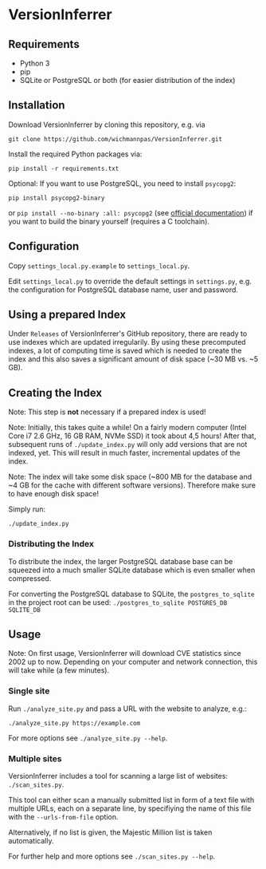 # VersionInferrer

## Requirements

- Python 3
- pip
- SQLite or PostgreSQL or both (for easier distribution of the index)


## Installation

Download VersionInferrer by cloning this repository, e.g. via

    git clone https://github.com/wichmannpas/VersionInferrer.git

Install the required Python packages via:

    pip install -r requirements.txt

Optional: If you want to use PostgreSQL, you need to install `psycopg2`:

    pip install psycopg2-binary

or `pip install --no-binary :all: psycopg2` (see [official documentation](http://initd.org/psycopg/docs/install.html#disabling-wheel-packages-for-psycopg-2-7)) if you want to build the binary yourself (requires a C toolchain).


## Configuration

Copy `settings_local.py.example` to `settings_local.py`.

Edit `settings_local.py` to override the default settings in `settings.py`, e.g. the configuration for PostgreSQL database name, user and password.


## Using a prepared Index

Under `Releases` of VersionInferrer's GitHub repository, there are ready to use indexes which are updated irregularily. By using these precomputed indexes, a lot of computing time is saved which is needed to create the index and this also saves a significant amount of disk space (~30 MB vs. ~5 GB).


## Creating the Index

Note: This step is **not** necessary if a prepared index is used!

Note: Initially, this takes quite a while! On a fairly modern computer (Intel Core i7 2.6 GHz, 16 GB RAM, NVMe SSD) it took about 4,5 hours! After that, subsequent runs of `./update_index.py` will only add versions that are not indexed, yet. This will result in much faster, incremental updates of the index.

Note: The index will take some disk space (~800 MB for the database and ~4 GB for the cache with different software versions). Therefore make sure to have enough disk space!

Simply run:

    ./update_index.py


### Distributing the Index

To distribute the index, the larger PostgreSQL database base can be squeezed into a much smaller SQLite database which is even smaller when compressed.

For converting the PostgreSQL database to SQLite, the `postgres_to_sqlite` in the project root can be used: `./postgres_to_sqlite POSTGRES_DB SQLITE_DB`


## Usage

Note: On first usage, VersionInferrer will download CVE statistics since 2002 up to now. Depending on your computer and network connection, this will take while (a few minutes).


### Single site

Run `./analyze_site.py` and pass a URL with the website to analyze, e.g.:

    ./analyze_site.py https://example.com

For more options see `./analyze_site.py --help`.


### Multiple sites

VersionInferrer includes a tool for scanning a large list of websites: `./scan_sites.py`.

This tool can either scan a manually submitted list in form of a text file with multiple URLs, each on a separate line, by specifiying the name of this file with the `--urls-from-file` option.

Alternatively, if no list is given, the Majestic Million list is taken automatically.

For further help and more options see `./scan_sites.py --help`.

